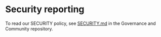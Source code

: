 # Security reporting

To read our SECURITY policy, see [SECURITY.md](https://gitlab.com/tgdp/governance/-/blob/main/SECURITY.md?ref_type=heads) in the Governance and Community repository.
